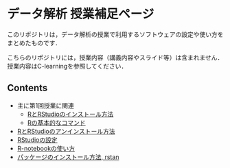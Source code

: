 # データ解析 授業補足ページ

このリポジトリは，データ解析の授業で利用するソフトウェアの設定や使い方をまとめたものです．

こちらのリポジトリには，授業内容（講義内容やスライド等）は含まれません．
授業内容はC-learningを参照してください．


## Contents

- 主に第1回授業に関連
    - [RとRStudioのインストール方法](./install/)
    - [Rの基本的なコマンド](./usage_r.md)
- [RとRStudioのアンインストール方法](./uninstall/)
- [RStudioの設定](./settings/)
- [R-notebookの使い方](./Rnotebook/)
- [パッケージのインストール方法, rstan](./install_pkg/)
